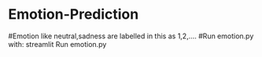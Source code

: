 # Emotion-Prediction
#Emotion like neutral,sadness are labelled in this as 1,2,....
#Run emotion.py with: streamlit Run emotion.py
